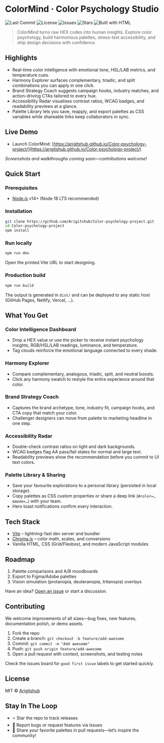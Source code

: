 # ColorMind · Color Psychology Studio

![Last Commit](https://img.shields.io/github/last-commit/Arigitshub/Color-psychology-project)
![License](https://img.shields.io/badge/license-MIT-blue.svg)
![Issues](https://img.shields.io/github/issues/Arigitshub/Color-psychology-project)
![Stars](https://img.shields.io/github/stars/Arigitshub/Color-psychology-project)
![Built with HTML](https://img.shields.io/badge/built%20with-HTML%20%7C%20CSS%20%7C%20JavaScript-orange)

> ColorMind turns raw HEX codes into human insights. Explore color psychology, build harmonious palettes, stress-test accessibility, and ship design decisions with confidence.

## Highlights

- Real-time color intelligence with emotional tone, HSL/LAB metrics, and temperature cues.
- Harmony Explorer surfaces complementary, triadic, and split combinations you can apply in one click.
- Brand Strategy Coach suggests campaign hooks, industry matches, and action-driving CTAs tailored to every hue.
- Accessibility Radar visualises contrast ratios, WCAG badges, and readability previews at a glance.
- Palette Library lets you save, reapply, and export palettes as CSS variables while shareable links keep collaborators in sync.

## Live Demo

- Launch ColorMind: [https://arigitshub.github.io/Color-psychology-project/](https://arigitshub.github.io/Color-psychology-project/)

_Screenshots and walkthroughs coming soon—contributions welcome!_

## Quick Start

### Prerequisites

- [Node.js](https://nodejs.org/) v14+ (Node 18 LTS recommended)

### Installation

```bash
git clone https://github.com/Arigitshub/Color-psychology-project.git
cd Color-psychology-project
npm install
```

### Run locally

```bash
npm run dev
```

Open the printed Vite URL to start designing.

### Production build

```bash
npm run build
```

The output is generated in `dist/` and can be deployed to any static host (GitHub Pages, Netlify, Vercel, …).

## What You Get

### Color Intelligence Dashboard

- Drop a HEX value or use the picker to receive instant psychology insights, RGB/HSL/LAB readings, luminance, and temperature.
- Tag clouds reinforce the emotional language connected to every shade.

### Harmony Explorer

- Compare complementary, analogous, triadic, split, and neutral boosts.
- Click any harmony swatch to restyle the entire experience around that color.

### Brand Strategy Coach

- Captures the brand archetype, tone, industry fit, campaign hooks, and CTA copy that match your color.
- Challenger designers can move from palette to marketing headline in one step.

### Accessibility Radar

- Double-check contrast ratios on light and dark backgrounds.
- WCAG badges flag AA pass/fail states for normal and large text.
- Readability previews show the recommendation before you commit to UI text colors.

### Palette Library & Sharing

- Save your favourite explorations to a personal library (persisted in local storage).
- Copy palettes as CSS custom properties or share a deep link (`#color=…&mode=…`) with your team.
- Hero toast notifications confirm every interaction.

## Tech Stack

- [Vite](https://vitejs.dev/) – lightning-fast dev server and bundler
- [Chroma.js](https://gka.github.io/chroma.js/) – color math, scales, and conversions
- Vanilla HTML, CSS (Grid/Flexbox), and modern JavaScript modules

## Roadmap

1. Palette comparisons and A/B moodboards
2. Export to Figma/Adobe palettes
3. Vision simulation (protanopia, deuteranopia, tritanopia) overlays

Have an idea? [Open an issue](https://github.com/Arigitshub/Color-psychology-project/issues/new) or start a discussion.

## Contributing

We welcome improvements of all sizes—bug fixes, new features, documentation polish, or demo assets.

1. Fork the repo
2. Create a branch: `git checkout -b feature/add-awesome`
3. Commit: `git commit -m "Add awesome"`
4. Push: `git push origin feature/add-awesome`
5. Open a pull request with context, screenshots, and testing notes

Check the issues board for `good first issue` labels to get started quickly.

## License

MIT © [Arigitshub](https://github.com/Arigitshub)

## Stay In The Loop

- ⭐ Star the repo to track releases
- 🐛 Report bugs or request features via Issues
- 🤝 Share your favorite palettes in pull requests—let’s inspire the community!

